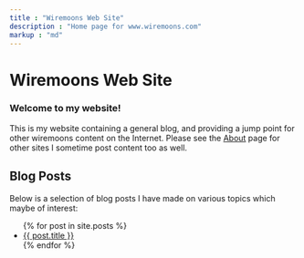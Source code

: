 ```yaml
---
title : "Wiremoons Web Site"
description : "Home page for www.wiremoons.com"
markup : "md"
---
```

# Wiremoons Web Site

### Welcome to my website!

This is my website containing a general blog, and providing a jump point for other wiremoons content on the Internet. Please see the [About](/about.html) page for other sites I sometime post content too as well.


## Blog Posts
Below is a selection of blog posts I have made on various topics which maybe of interest:

<ul>
  {% for post in site.posts %}
    <li>
      <a href="{{ post.url }}">{{ post.title }}</a>
    </li>
  {% endfor %}
</ul>
